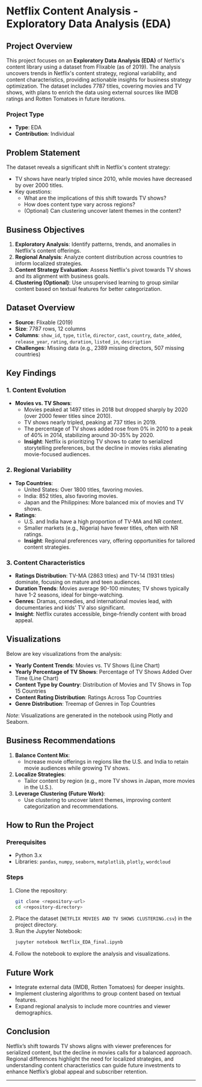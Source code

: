 # Netflix Content Analysis - Exploratory Data Analysis (EDA)

## Project Overview
This project focuses on an **Exploratory Data Analysis (EDA)** of Netflix's content library using a dataset from Flixable (as of 2019). The analysis uncovers trends in Netflix's content strategy, regional variability, and content characteristics, providing actionable insights for business strategy optimization. The dataset includes 7787 titles, covering movies and TV shows, with plans to enrich the data using external sources like IMDB ratings and Rotten Tomatoes in future iterations.

### Project Type
- **Type**: EDA
- **Contribution**: Individual

## Problem Statement
The dataset reveals a significant shift in Netflix's content strategy:
- TV shows have nearly tripled since 2010, while movies have decreased by over 2000 titles.
- Key questions:
  - What are the implications of this shift towards TV shows?
  - How does content type vary across regions?
  - (Optional) Can clustering uncover latent themes in the content?

## Business Objectives
1. **Exploratory Analysis**: Identify patterns, trends, and anomalies in Netflix's content offerings.
2. **Regional Analysis**: Analyze content distribution across countries to inform localized strategies.
3. **Content Strategy Evaluation**: Assess Netflix's pivot towards TV shows and its alignment with business goals.
4. **Clustering (Optional)**: Use unsupervised learning to group similar content based on textual features for better categorization.

## Dataset Overview
- **Source**: Flixable (2019)
- **Size**: 7787 rows, 12 columns
- **Columns**: `show_id`, `type`, `title`, `director`, `cast`, `country`, `date_added`, `release_year`, `rating`, `duration`, `listed_in`, `description`
- **Challenges**: Missing data (e.g., 2389 missing directors, 507 missing countries)

## Key Findings
### 1. Content Evolution
- **Movies vs. TV Shows**:
  - Movies peaked at 1497 titles in 2018 but dropped sharply by 2020 (over 2000 fewer titles since 2010).
  - TV shows nearly tripled, peaking at 737 titles in 2019.
  - The percentage of TV shows added rose from 0% in 2010 to a peak of 40% in 2014, stabilizing around 30-35% by 2020.
  - **Insight**: Netflix is prioritizing TV shows to cater to serialized storytelling preferences, but the decline in movies risks alienating movie-focused audiences.

### 2. Regional Variability
- **Top Countries**:
  - United States: Over 1800 titles, favoring movies.
  - India: 852 titles, also favoring movies.
  - Japan and the Philippines: More balanced mix of movies and TV shows.
- **Ratings**:
  - U.S. and India have a high proportion of TV-MA and NR content.
  - Smaller markets (e.g., Nigeria) have fewer titles, often with NR ratings.
  - **Insight**: Regional preferences vary, offering opportunities for tailored content strategies.

### 3. Content Characteristics
- **Ratings Distribution**: TV-MA (2863 titles) and TV-14 (1931 titles) dominate, focusing on mature and teen audiences.
- **Duration Trends**: Movies average 90-100 minutes; TV shows typically have 1-2 seasons, ideal for binge-watching.
- **Genres**: Dramas, comedies, and international movies lead, with documentaries and kids' TV also significant.
- **Insight**: Netflix curates accessible, binge-friendly content with broad appeal.

## Visualizations
Below are key visualizations from the analysis:
- **Yearly Content Trends**: Movies vs. TV Shows (Line Chart)
- **Yearly Percentage of TV Shows**: Percentage of TV Shows Added Over Time (Line Chart)
- **Content Type by Country**: Distribution of Movies and TV Shows in Top 15 Countries
- **Content Rating Distribution**: Ratings Across Top Countries
- **Genre Distribution**: Treemap of Genres in Top Countries

*Note*: Visualizations are generated in the notebook using Plotly and Seaborn.

## Business Recommendations
1. **Balance Content Mix**:
   - Increase movie offerings in regions like the U.S. and India to retain movie audiences while growing TV shows.
2. **Localize Strategies**:
   - Tailor content by region (e.g., more TV shows in Japan, more movies in the U.S.).
3. **Leverage Clustering (Future Work)**:
   - Use clustering to uncover latent themes, improving content categorization and recommendations.

## How to Run the Project
### Prerequisites
- Python 3.x
- Libraries: `pandas`, `numpy`, `seaborn`, `matplotlib`, `plotly`, `wordcloud`

### Steps
1. Clone the repository:
   ```bash
   git clone <repository-url>
   cd <repository-directory>
   ```
2. Place the dataset (`NETFLIX MOVIES AND TV SHOWS CLUSTERING.csv`) in the project directory.
3. Run the Jupyter Notebook:
   ```bash
   jupyter notebook Netflix_EDA_final.ipynb
   ```
4. Follow the notebook to explore the analysis and visualizations.

## Future Work
- Integrate external data (IMDB, Rotten Tomatoes) for deeper insights.
- Implement clustering algorithms to group content based on textual features.
- Expand regional analysis to include more countries and viewer demographics.

## Conclusion
Netflix’s shift towards TV shows aligns with viewer preferences for serialized content, but the decline in movies calls for a balanced approach. Regional differences highlight the need for localized strategies, and understanding content characteristics can guide future investments to enhance Netflix’s global appeal and subscriber retention.

---
